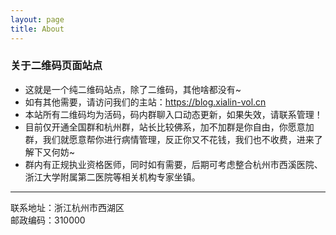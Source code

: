 ```yaml
---
layout: page
title: About
---
```


### 关于二维码页面站点
- 这就是一个纯二维码站点，除了二维码，其他啥都没有~
- 如有其他需要，请访问我们的主站：https://blog.xialin-vol.cn
- 本站所有二维码均为活码，码内群聊入口动态更新，如果失效，请联系管理！
- 目前仅开通全国群和杭州群，站长比较佛系，加不加群是你自由，你愿意加群，我们就愿意帮你进行病情管理，反正你又不花钱，我们也不收费，进来了解下又何妨~
- 群内有正规执业资格医师，同时如有需要，后期可考虑整合杭州市西溪医院、浙江大学附属第二医院等相关机构专家坐镇。

---
联系地址：浙江杭州市西湖区<br/>
邮政编码：310000

